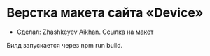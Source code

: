 # Верстка макета сайта «Device»

* Сделал: Zhashkeyev Aikhan.
Ссылка на [макет](https://www.figma.com/design/f8ZtnZcdWC2pSklG1ssm9K/HTML-1-%2F-%D0%94%D0%B5%D0%B2%D0%B0%D0%B9%D1%81-%2F-33?node-id=0-1&t=K1jfclgKz6QzK55g-1)

Билд запускается через npm run build.
